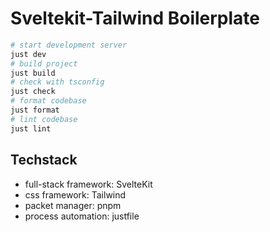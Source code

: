 # Sveltekit-Tailwind Boilerplate

```bash
# start development server
just dev
# build project
just build
# check with tsconfig
just check
# format codebase
just format
# lint codebase
just lint
```

## Techstack
- full-stack framework: SvelteKit
- css framework: Tailwind
- packet manager: pnpm
- process automation: justfile
